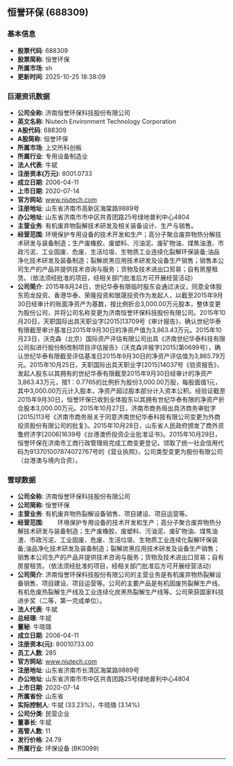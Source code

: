 ## 恒誉环保 (688309)

### 基本信息

- **股票代码**: 688309
- **股票简称**: 恒誉环保
- **所属市场**: sh
- **更新时间**: 2025-10-25 18:38:09

### 巨潮资讯数据

- **公司全称**: 济南恒誉环保科技股份有限公司
- **英文名称**: Niutech Environment Technology Corporation
- **A股代码**: 688309
- **A股简称**: 恒誉环保
- **所属市场**: 上交所科创板
- **所属行业**: 专用设备制造业
- **法人代表**: 牛斌
- **注册资本(万元)**: 8001.0733
- **成立日期**: 2006-04-11
- **上市日期**: 2020-07-14
- **官方网站**: www.niutech.com
- **注册地址**: 山东省济南市高新区海棠路9889号
- **办公地址**: 山东省济南市市中区共青团路25号绿地普利中心4804
- **主营业务**: 有机废弃物裂解技术研发及相关装备设计、生产与销售。
- **经营范围**: 环境保护专用设备的技术开发和生产；高分子聚合废弃物热分解技术研发与装备制造；生产废橡胶、废塑料、污油泥、废矿物油、煤焦油渣、市政污泥、工业固废、危废、生活垃圾、生物质工业连续化裂解环保装备;油品净化技术研发及装备制造；裂解炭黑应用技术研发及设备生产销售；销售本公司生产的产品并提供技术咨询与服务；货物及技术进出口贸易；自有房屋租赁。（依法须经批准的项目，经相关部门批准后方可开展经营活动）
- **公司简介**: 2015年8月24日，世纪华泰有限临时股东会通过决议，同意全体股东筠龙投资、香港华泰、荣隆投资和银晟投资作为发起人，以截至2015年9月30日经审计的账面净资产为基数，按比例折合3,000.00万元股本，整体变更为股份公司，并将公司名称变更为济南恒誉环保科技股份有限公司。2015年10月20日，天职国际出具天职业字[2015]13709号《审计报告》，确认世纪华泰有限截至审计基准日2015年9月30日的净资产值为3,863.43万元。2015年10月23日，沃克森（北京）国际资产评估有限公司出具《济南世纪华泰科技有限公司拟进行股份制改制项目评估报告》（沃克森评报字[2015]第0699号），确认世纪华泰有限截至评估基准日2015年9月30日的净资产评估值为3,865.79万元。2015年10月25日，天职国际出具天职业字[2015]14037号《验资报告》，发起人股东以其拥有的世纪华泰有限截至2015年9月30日经审计的净资产3,863.43万元，按1：0.7765的比例折为股份3,000.00万股，每股面值1元，其中3,000.00万元计入股本，净资产超过股本部分计入资本公积。经验证截至2015年9月30日，恒誉环保已收到全体股东以其拥有世纪华泰有限的净资产折合股本3,000.00万元。2015年10月27日，济南市商务局出具济商务审批字[2015]113号《济南市商务局关于同意济南世纪华泰科技有限公司变更为外商投资股份有限公司的批复》。2015年10月28日，山东省人民政府颁发了商外资鲁府济字[2006]1639号《台港澳侨投资企业批准证书》。2015年10月29日，恒誉环保在济南市工商行政管理局完成工商变更登记，领取了统一社会信用代码为913701007874072767号的《营业执照》，公司类型变更为股份有限公司（台港澳与境内合资）。

### 雪球数据

- **公司全称**: 济南恒誉环保科技股份有限公司
- **公司简称**: 恒誉环保
- **主营业务**: 有机废弃物热裂解设备销售、项目建设、项目运营等。
- **经营范围**: 　　环境保护专用设备的技术开发和生产；高分子聚合废弃物热分解技术研发与装备制造；生产废橡胶、废塑料、污油泥、废矿物油、煤焦油渣、市政污泥、工业固废、危废、生活垃圾、生物质工业连续化裂解环保装备;油品净化技术研发及装备制造；裂解炭黑应用技术研发及设备生产销售；销售本公司生产的产品并提供技术咨询与服务；货物及技术进出口贸易；自有房屋租赁。（依法须经批准的项目，经相关部门批准后方可开展经营活动）
- **公司简介**: 济南恒誉环保科技股份有限公司的主营业务是有机废弃物热裂解设备销售、项目建设、项目运营等。公司的主要产品是有机固废热裂解生产线、有机危废热裂解生产线及工业连续化炭黑热裂解生产线等。公司荣获国家科技进步奖（二等，第一完成单位）。
- **法人代表**: 牛斌
- **总经理**: 牛斌
- **董秘**: 牛晓璐
- **成立日期**: 2006-04-11
- **注册资本(元)**: 80010733.00
- **员工人数**: 285
- **官方网站**: www.niutech.com
- **注册地址**: 山东省济南市长清区海棠路9889号
- **办公地址**: 山东省济南市市中区共青团路25号绿地普利中心4804
- **上市日期**: 2020-07-14
- **所属省份**: 山东省
- **实际控制人**: 牛斌 (33.23%)，牛晓璐 (3.14%)
- **公司分类**: 民营企业
- **董事长**: 牛斌
- **高管人数**: 11
- **发行价格**: 24.79
- **所属行业**: 环保设备 (BK0099)

---